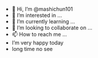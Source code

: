 - 👋 Hi, I’m @mashichun101
- 👀 I’m interested in ...
- 🌱 I’m currently learning ...
- 💞️ I’m looking to collaborate on ...
- 📫 How to reach me ...
-    I’m very happy today
-    long time no see
<!---Today i'm very busy
Today i'm a little tired
people love themself
good good study day day up
somedays no see
keep up
cool
bad day
good girl
freedem
mashichun101/mashichun101 is a ✨ special ✨ repository because its `README.md` (this file) appears on your GitHub profile.
You can click the Preview link to take a look at your changes.
--->
